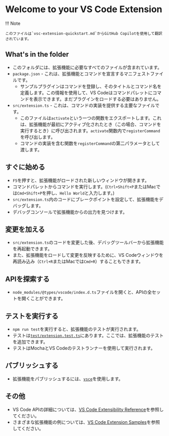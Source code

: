 # Welcome to your VS Code Extension

!!! Note

    このファイルは`vsc-extension-quickstart.md`からGitHub Copilotを使用して翻訳されています。

## What's in the folder

* このフォルダには、拡張機能に必要なすべてのファイルが含まれています。
* `package.json` - これは、拡張機能とコマンドを宣言するマニフェストファイルです。
  * サンプルプラグインはコマンドを登録し、そのタイトルとコマンド名を定義します。この情報を使用して、VS Codeはコマンドパレットにコマンドを表示できます。まだプラグインをロードする必要はありません。
* `src/extension.ts` - これは、コマンドの実装を提供する主要なファイルです。
  * このファイルは`activate`という一つの関数をエクスポートします。これは、拡張機能が最初にアクティブ化されたとき（この場合、コマンドを実行するとき）に呼び出されます。`activate`関数内で`registerCommand`を呼び出します。
  * コマンドの実装を含む関数を`registerCommand`の第二パラメータとして渡します。

## すぐに始める

* `F5`を押すと、拡張機能がロードされた新しいウィンドウが開きます。
* コマンドパレットからコマンドを実行します。(`Ctrl+Shift+P`またはMacでは`Cmd+Shift+P`を押し、`Hello World`と入力します。)
* `src/extension.ts`内のコードにブレークポイントを設定して、拡張機能をデバッグします。
* デバッグコンソールで拡張機能からの出力を見つけます。

## 変更を加える

* `src/extension.ts`のコードを変更した後、デバッグツールバーから拡張機能を再起動できます。
* また、拡張機能をロードして変更を反映するために、VS Codeウィンドウを再読み込み（`Ctrl+R`またはMacでは`Cmd+R`）することもできます。

## APIを探索する

* `node_modules/@types/vscode/index.d.ts`ファイルを開くと、APIの全セットを開くことができます。

## テストを実行する

* `npm run test`を実行すると、拡張機能のテストが実行されます。
* テストは[`test/extension.test.ts`](test/extension.test.ts)にあります。ここでは、拡張機能のテストを追加できます。
* テストはMochaとVS Codeのテストランナーを使用して実行されます。

## パブリッシュする

* 拡張機能をパブリッシュするには、[`vsce`](https://code.visualstudio.com/api/working-with-extensions/publishing-extension)を使用します。

## その他

* VS Code APIの詳細については、[VS Code Extensibility Reference](https://code.visualstudio.com/api)を参照してください。
* さまざまな拡張機能の例については、[VS Code Extension Samples](https://github.com/Microsoft/vscode-extension-samples)を参照してください。
